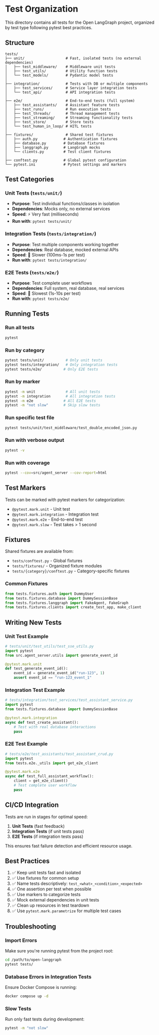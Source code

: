 # Test Organization

This directory contains all tests for the Open LangGraph project, organized by test type following pytest best practices.

## Structure

```
tests/
├── unit/                   # Fast, isolated tests (no external dependencies)
│   ├── test_middleware/    # Middleware unit tests
│   ├── test_utils/         # Utility function tests
│   └── test_models/        # Pydantic model tests
│
├── integration/            # Tests with DB or multiple components
│   ├── test_services/      # Service layer integration tests
│   └── test_api/           # API integration tests
│
├── e2e/                    # End-to-end tests (full system)
│   ├── test_assistants/    # Assistant feature tests
│   ├── test_runs/          # Run execution tests
│   ├── test_threads/       # Thread management tests
│   ├── test_streaming/     # Streaming functionality tests
│   ├── test_store/         # Store tests
│   └── test_human_in_loop/ # HITL tests
│
├── fixtures/               # Shared test fixtures
│   ├── auth.py            # Authentication fixtures
│   ├── database.py        # Database fixtures
│   ├── langgraph.py       # LangGraph mocks
│   └── clients.py         # Test client fixtures
│
├── conftest.py            # Global pytest configuration
└── pytest.ini             # Pytest settings and markers
```

## Test Categories

### Unit Tests (`tests/unit/`)
- **Purpose**: Test individual functions/classes in isolation
- **Dependencies**: Mocks only, no external services
- **Speed**: ⚡ Very fast (milliseconds)
- **Run with**: `pytest tests/unit/`

### Integration Tests (`tests/integration/`)
- **Purpose**: Test multiple components working together
- **Dependencies**: Real database, mocked external APIs
- **Speed**: 🐢 Slower (100ms-1s per test)
- **Run with**: `pytest tests/integration/`

### E2E Tests (`tests/e2e/`)
- **Purpose**: Test complete user workflows
- **Dependencies**: Full system, real database, real services
- **Speed**: 🐌 Slowest (1s-10s per test)
- **Run with**: `pytest tests/e2e/`

## Running Tests

### Run all tests
```bash
pytest
```

### Run by category
```bash
pytest tests/unit/          # Only unit tests
pytest tests/integration/   # Only integration tests
pytest tests/e2e/          # Only E2E tests
```

### Run by marker
```bash
pytest -m unit              # All unit tests
pytest -m integration       # All integration tests
pytest -m e2e              # All E2E tests
pytest -m "not slow"       # Skip slow tests
```

### Run specific test file
```bash
pytest tests/unit/test_middleware/test_double_encoded_json.py
```

### Run with verbose output
```bash
pytest -v
```

### Run with coverage
```bash
pytest --cov=src/agent_server --cov-report=html
```

## Test Markers

Tests can be marked with pytest markers for categorization:

- `@pytest.mark.unit` - Unit test
- `@pytest.mark.integration` - Integration test
- `@pytest.mark.e2e` - End-to-end test
- `@pytest.mark.slow` - Test takes > 1 second

## Fixtures

Shared fixtures are available from:
- `tests/conftest.py` - Global fixtures
- `tests/fixtures/` - Organized fixture modules
- `tests/{category}/conftest.py` - Category-specific fixtures

### Common Fixtures

```python
from tests.fixtures.auth import DummyUser
from tests.fixtures.database import DummySessionBase
from tests.fixtures.langgraph import FakeAgent, FakeGraph
from tests.fixtures.clients import create_test_app, make_client
```

## Writing New Tests

### Unit Test Example
```python
# tests/unit/test_utils/test_sse_utils.py
import pytest
from src.agent_server.utils import generate_event_id

@pytest.mark.unit
def test_generate_event_id():
    event_id = generate_event_id("run-123", 1)
    assert event_id == "run-123_event_1"
```

### Integration Test Example
```python
# tests/integration/test_services/test_assistant_service.py
import pytest
from tests.fixtures.database import DummySessionBase

@pytest.mark.integration
async def test_create_assistant():
    # Test with real database interactions
    pass
```

### E2E Test Example
```python
# tests/e2e/test_assistants/test_assistant_crud.py
import pytest
from tests.e2e._utils import get_e2e_client

@pytest.mark.e2e
async def test_full_assistant_workflow():
    client = get_e2e_client()
    # Test complete user workflow
    pass
```

## CI/CD Integration

Tests are run in stages for optimal speed:

1. **Unit Tests** (fast feedback)
2. **Integration Tests** (if unit tests pass)
3. **E2E Tests** (if integration tests pass)

This ensures fast failure detection and efficient resource usage.

## Best Practices

1. ✅ Keep unit tests fast and isolated
2. ✅ Use fixtures for common setup
3. ✅ Name tests descriptively: `test_<what>_<condition>_<expected>`
4. ✅ One assertion per test when possible
5. ✅ Use markers to categorize tests
6. ✅ Mock external dependencies in unit tests
7. ✅ Clean up resources in test teardown
8. ✅ Use `pytest.mark.parametrize` for multiple test cases

## Troubleshooting

### Import Errors
Make sure you're running pytest from the project root:
```bash
cd /path/to/open-langgraph
pytest tests/
```

### Database Errors in Integration Tests
Ensure Docker Compose is running:
```bash
docker compose up -d
```

### Slow Tests
Run only fast tests during development:
```bash
pytest -m "not slow"
```
